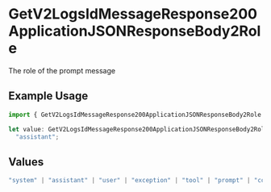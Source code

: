 # GetV2LogsIdMessageResponse200ApplicationJSONResponseBody2Role

The role of the prompt message

## Example Usage

```typescript
import { GetV2LogsIdMessageResponse200ApplicationJSONResponseBody2Role } from "orq-poc-typescript-multi-env-version/models/operations";

let value: GetV2LogsIdMessageResponse200ApplicationJSONResponseBody2Role =
  "assistant";
```

## Values

```typescript
"system" | "assistant" | "user" | "exception" | "tool" | "prompt" | "correction" | "expected_output"
```